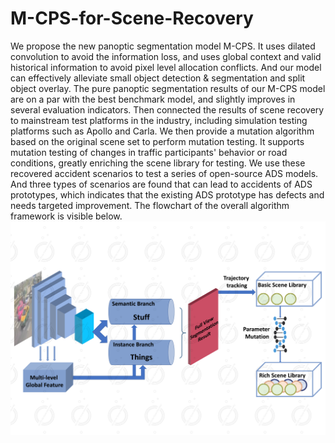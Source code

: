 # M-CPS-for-Scene-Recovery
We propose the new panoptic segmentation model M-CPS. It uses dilated convolution to avoid the information loss, and uses global context and valid historical information to avoid pixel level allocation conflicts. And our model can effectively alleviate small object detection & segmentation and split object overlay. The pure panoptic segmentation results of our M-CPS model are on a par with the best benchmark model, and slightly improves in several evaluation indicators.
Then connected the results of scene recovery to mainstream test platforms in the industry, including simulation testing platforms such as Apollo and Carla. We then provide a mutation algorithm based on the original scene set to perform mutation testing. It supports mutation testing of changes in traffic participants' behavior or road conditions, greatly enriching the scene library for testing.
We use these recovered accident scenarios to test a series of open-source ADS models. And three types of scenarios are found that can lead to accidents of ADS prototypes, which indicates that the existing ADS prototype has defects and needs targeted improvement.
The flowchart of the overall algorithm framework is visible below. 
![Whole Framework](https://github.com/violetzxd/M-CPS-for-Scene-Recovery/blob/main/Pictures/Whole%20Framework.png)
